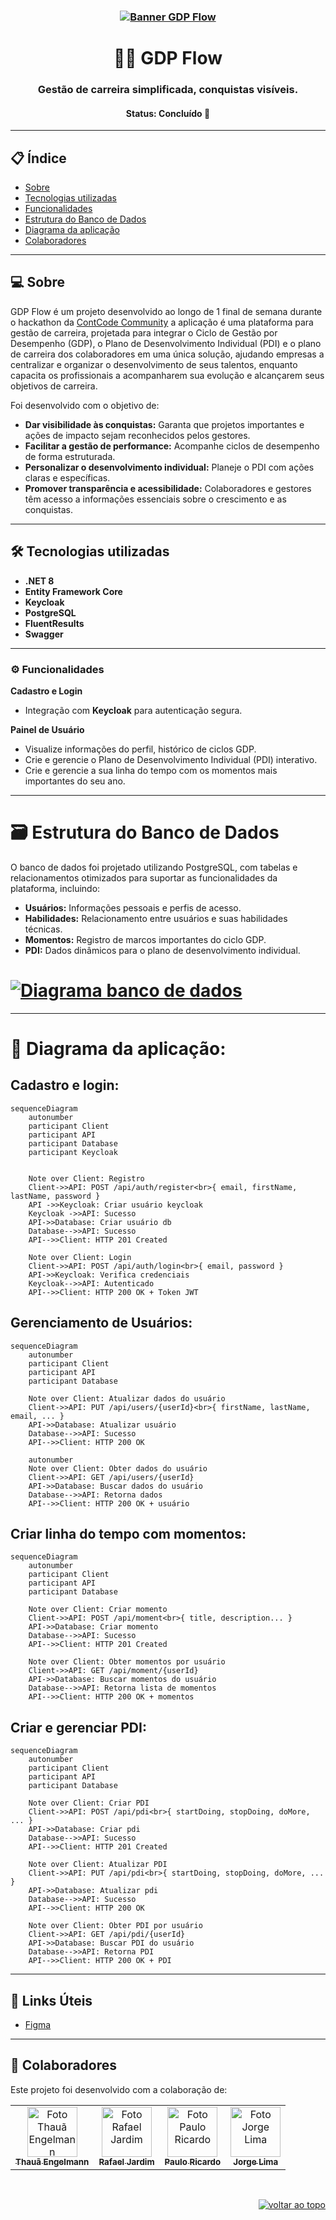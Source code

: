 <h3 align="center">
   <a href="#"><img alt="Banner GDP Flow" title="GDP Flow" src="https://firebasestorage.googleapis.com/v0/b/uploads-58ebc.appspot.com/o/profile.png?alt=media&token=98e579a4-068c-484a-9852-b5282dd26c8e"/></a>
</h3>

<h1 align="center">👨‍💻 GDP Flow</h1>

<h3 align="center">
  Gestão de carreira simplificada, conquistas visíveis.
</h3>

<h4 align="center">
   Status: Concluído 🚀
</h4>

---

## 📋 Índice
- [Sobre](#-sobre)
- [Tecnologias utilizadas](#%EF%B8%8F-tecnologias-utilizadas)
- [Funcionalidades](#%EF%B8%8F-funcionalidades)
- [Estrutura do Banco de Dados](#%EF%B8%8F-estrutura-do-banco-de-dados)
- [Diagrama da aplicação](#-diagrama-da-aplicação)
- [Colaboradores](#-colaboradores)

---

## 💻 Sobre
GDP Flow é um projeto desenvolvido ao longo de 1 final de semana durante o hackathon da [ContCode Community](https://www.linkedin.com/company/contcode-community/posts/?feedView=all)
a aplicação é uma plataforma para gestão de carreira, projetada para integrar o Ciclo de Gestão por Desempenho (GDP), o Plano de Desenvolvimento Individual (PDI) e o plano de carreira dos colaboradores em uma única solução, ajudando empresas a centralizar e organizar o desenvolvimento de seus talentos, enquanto capacita os profissionais a acompanharem sua evolução e alcançarem seus objetivos de carreira.

Foi desenvolvido com o objetivo de:
- **Dar visibilidade às conquistas:** Garanta que projetos importantes e ações de impacto sejam reconhecidos pelos gestores.
- **Facilitar a gestão de performance:** Acompanhe ciclos de desempenho de forma estruturada.
- **Personalizar o desenvolvimento individual:** Planeje o PDI com ações claras e específicas.
- **Promover transparência e acessibilidade:** Colaboradores e gestores têm acesso a informações essenciais sobre o crescimento e as conquistas.

---

## 🛠️ Tecnologias utilizadas
  - **.NET 8**
  - **Entity Framework Core**
  - **Keycloak**
  - **PostgreSQL**
  - **FluentResults**
  - **Swagger**

---

### ⚙️ Funcionalidades
**Cadastro e Login**
  - Integração com **Keycloak** para autenticação segura.

**Painel de Usuário**
  - Visualize informações do perfil, histórico de ciclos GDP.
  - Crie e gerencie o Plano de Desenvolvimento Individual (PDI) interativo.
  - Crie e gerencie a sua linha do tempo com os momentos mais importantes do seu ano.

---

# 🗃️ Estrutura do Banco de Dados
O banco de dados foi projetado utilizando PostgreSQL, com tabelas e relacionamentos otimizados para suportar as funcionalidades da plataforma, incluindo:
  - **Usuários:** Informações pessoais e perfis de acesso.
  - **Habilidades:** Relacionamento entre usuários e suas habilidades técnicas.
  - **Momentos:** Registro de marcos importantes do ciclo GDP.
  - **PDI:** Dados dinâmicos para o plano de desenvolvimento individual.

<h1 align="#-diagrama-da-aplicação">
   <a href="#"><img alt="Diagrama banco de dados" title="Diagrama banco de dados" src="https://firebasestorage.googleapis.com/v0/b/uploads-58ebc.appspot.com/o/db-diagram.png?alt=media&token=90fd5496-5b50-45ca-965a-d9b1dfd51c5f"/></a>
</h1>

---

# 🧩 Diagrama da aplicação:

## Cadastro e login:
```mermaid
sequenceDiagram
    autonumber
    participant Client
    participant API
    participant Database
    participant Keycloak


    Note over Client: Registro
    Client->>API: POST /api/auth/register<br>{ email, firstName, lastName, password }
    API ->>Keycloak: Criar usuário keycloak
    Keycloak ->>API: Sucesso
    API->>Database: Criar usuário db
    Database-->>API: Sucesso
    API-->>Client: HTTP 201 Created

    Note over Client: Login
    Client->>API: POST /api/auth/login<br>{ email, password }
    API->>Keycloak: Verifica credenciais
    Keycloak-->>API: Autenticado
    API-->>Client: HTTP 200 OK + Token JWT
```

## Gerenciamento de Usuários:
```mermaid
sequenceDiagram
    autonumber
    participant Client
    participant API
    participant Database

    Note over Client: Atualizar dados do usuário
    Client->>API: PUT /api/users/{userId}<br>{ firstName, lastName, email, ... }
    API->>Database: Atualizar usuário
    Database-->>API: Sucesso
    API-->>Client: HTTP 200 OK

    autonumber
    Note over Client: Obter dados do usuário
    Client->>API: GET /api/users/{userId}
    API->>Database: Buscar dados do usuário
    Database-->>API: Retorna dados
    API-->>Client: HTTP 200 OK + usuário
```

## Criar linha do tempo com momentos:
```mermaid
sequenceDiagram
    autonumber
    participant Client
    participant API
    participant Database

    Note over Client: Criar momento
    Client->>API: POST /api/moment<br>{ title, description... }
    API->>Database: Criar momento
    Database-->>API: Sucesso
    API-->>Client: HTTP 201 Created

    Note over Client: Obter momentos por usuário
    Client->>API: GET /api/moment/{userId}
    API->>Database: Buscar momentos do usuário
    Database-->>API: Retorna lista de momentos
    API-->>Client: HTTP 200 OK + momentos
```

## Criar e gerenciar PDI:
```mermaid
sequenceDiagram
    autonumber
    participant Client
    participant API
    participant Database

    Note over Client: Criar PDI
    Client->>API: POST /api/pdi<br>{ startDoing, stopDoing, doMore, ... }
    API->>Database: Criar pdi
    Database-->>API: Sucesso
    API-->>Client: HTTP 201 Created

    Note over Client: Atualizar PDI
    Client->>API: PUT /api/pdi<br>{ startDoing, stopDoing, doMore, ... }
    API->>Database: Atualizar pdi
    Database-->>API: Sucesso
    API-->>Client: HTTP 200 OK

    Note over Client: Obter PDI por usuário
    Client->>API: GET /api/pdi/{userId}
    API->>Database: Buscar PDI do usuário
    Database-->>API: Retorna PDI
    API-->>Client: HTTP 200 OK + PDI
```

---

## 🔗 Links Úteis
- [Figma](https://www.figma.com/design/t85gM3lPYiil6qGyg3VE3Y/GDP-Flow?node-id=0-1&t=wRVPSYK6sbv3Dvp7-1)

---

## 🤝 Colaboradores

Este projeto foi desenvolvido com a colaboração de:

<table>
  <tr>
    <td align="center"><a href="https://www.linkedin.com/in/thau%C3%A3-engelmann-6aaa04219/"><img src="https://firebasestorage.googleapis.com/v0/b/uploads-58ebc.appspot.com/o/thaua.jpeg?alt=media&token=e44f6155-1d22-468c-83e0-ec59d88051a7" width="80px;" alt="Foto Thauã Engelmann"/><br /><sub><b>Thauã Engelmann</b></sub></a><br /></td>
   <td align="center"><a href="https://www.linkedin.com/in/rafaelmjardim/"><img src="https://firebasestorage.googleapis.com/v0/b/uploads-58ebc.appspot.com/o/rafael.jpeg?alt=media&token=45ec6c25-cae9-4443-a547-7d1b1c5de93c" width="80px;" alt="Foto Rafael Jardim"/><br /><sub><b>Rafael Jardim</b></sub></a><br /></td>
 <td align="center"><a href="https://www.linkedin.com/in/paulo-ricardo-magalhaes/"><img src="https://firebasestorage.googleapis.com/v0/b/uploads-58ebc.appspot.com/o/paulo.jpeg?alt=media&token=8658818a-1377-478a-884e-03efc40f2980" width="80px;" alt="Foto Paulo Ricardo"/><br /><sub><b>Paulo Ricardo</b></sub></a><br /></td>
     <td align="center"><a href="https://www.linkedin.com/in/jorge--lima/"><img src="https://firebasestorage.googleapis.com/v0/b/uploads-58ebc.appspot.com/o/castion.jpeg?alt=media&token=73e7ba04-0ded-4a54-b59f-60a23fc472f4" width="80px;" alt="Foto Jorge Lima"/><br /><sub><b>Jorge Lima</b></sub></a><br /></td>
  </tr>
</table>

</br>
<p align="right"><a href="#top"><img src="https://img.shields.io/static/v1?label&message=voltar+ao+topo&color=444444&style=flat&logo" alt="voltar ao topo" /></a></p>
